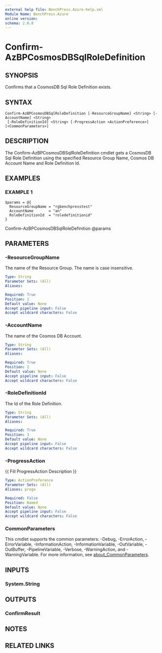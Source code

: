 ```yaml
---
external help file: BenchPress.Azure-help.xml
Module Name: BenchPress.Azure
online version:
schema: 2.0.0
---
```


# Confirm-AzBPCosmosDBSqlRoleDefinition

## SYNOPSIS
Confirms that a CosmosDB Sql Role Definition exists.

## SYNTAX

```
Confirm-AzBPCosmosDBSqlRoleDefinition [-ResourceGroupName] <String> [-AccountName] <String>
 [-RoleDefinitionId] <String> [-ProgressAction <ActionPreference>] [<CommonParameters>]
```

## DESCRIPTION
The Confirm-AzBPCosmosDBSqlRoleDefinition cmdlet gets a CosmosDB Sql Role Definition
using the specified Resource Group Name, Cosmos DB Account Name and Role Definition Id.

## EXAMPLES

### EXAMPLE 1
```
$params = @{
  ResourceGroupName = "rgbenchpresstest"
  AccountName       = "an"
  RoleDefinitionId  = "roledefinitionid"
}
```

Confirm-AzBPCosmosDBSqlRoleDefinition @params

## PARAMETERS

### -ResourceGroupName
The name of the Resource Group.
The name is case insensitive.

```yaml
Type: String
Parameter Sets: (All)
Aliases:

Required: True
Position: 1
Default value: None
Accept pipeline input: False
Accept wildcard characters: False
```

### -AccountName
The name of the Cosmos DB Account.

```yaml
Type: String
Parameter Sets: (All)
Aliases:

Required: True
Position: 2
Default value: None
Accept pipeline input: False
Accept wildcard characters: False
```

### -RoleDefinitionId
The Id of the Role Definition.

```yaml
Type: String
Parameter Sets: (All)
Aliases:

Required: True
Position: 3
Default value: None
Accept pipeline input: False
Accept wildcard characters: False
```

### -ProgressAction
{{ Fill ProgressAction Description }}

```yaml
Type: ActionPreference
Parameter Sets: (All)
Aliases: proga

Required: False
Position: Named
Default value: None
Accept pipeline input: False
Accept wildcard characters: False
```

### CommonParameters
This cmdlet supports the common parameters: -Debug, -ErrorAction, -ErrorVariable, -InformationAction, -InformationVariable, -OutVariable, -OutBuffer, -PipelineVariable, -Verbose, -WarningAction, and -WarningVariable. For more information, see [about_CommonParameters](http://go.microsoft.com/fwlink/?LinkID=113216).

## INPUTS

### System.String
## OUTPUTS

### ConfirmResult
## NOTES

## RELATED LINKS
